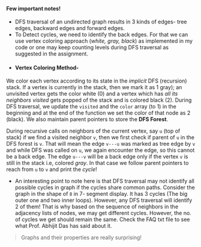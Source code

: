 #### Few important notes!
- DFS traversal of an undirected graph results in 3 kinds of edges- tree edges, backward edges and forward edges.
- To Detect cycles, we need to identify the back edges. For that we can use vertex coloring approach (*white, gray, black*) as 
implemented in my code or one may keep counting levels during DFS traversal as suggested in the assignment.
- #### Vertex Coloring Method-
We color each vertex according to its state in the *implicit* DFS (recursion) stack. If a vertex is currently in the stack, 
then we mark it as 1 gray); an unvisited vertex gets the color white (0) and a vertex which has *all its neighbors visited* gets popped of
the stack and is colored black (2). During DFS traversal, we update the `visited` and the `color` array (to 1) in the beginning and
at the end of the function we set the color of that node as 2 (black). We also maintain parent pointers to store the **DFS Forest**.

During recursive calls on neighbors of the current vertex, say `u` (top of stack) if we find a visited neighbor `v`, then we 
first check if parent of `u` in the DFS forest is `v`. That will mean the edge `v---u` was marked as tree edge by `v` and while
DFS was called on `u`, we again encounter the edge, so this cannot be a back edge. The edge `u---v` will be a back edge only if
the vertex `v` is still in the stack i.e, colored *gray*. In that case we follow parent pointers to reach from `u` to `v` and print
the *cycle*!

- An interesting point to note here is that DFS traversal may not identify all possible cycles in graph if the cycles share 
common paths. Consider the graph in the shape of `8` in 7- segment display. It has 3 cycles (The big outer one and two inner 
loops). However, any DFS traversal will identify 2 of them! That is why based on the sequence of neighbors in the adjacency 
lists of nodes, we may get different cycles. However, the no. of cycles we get should remain the same. Check the FAQ txt file
to see what Prof. Abhijit Das has said about it.



> Graphs and their properties are really surprising!
